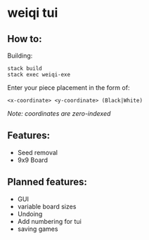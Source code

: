 # weiqi tui

## How to:
Building:
```
stack build
stack exec weiqi-exe
```

Enter your piece placement in the form of:
```
<x-coordinate> <y-coordinate> (Black|White)
```

*Note: coordinates are zero-indexed*

## Features:
- Seed removal
- 9x9 Board

## Planned features:
- GUI
- variable board sizes
- Undoing
- Add numbering for tui
- saving games